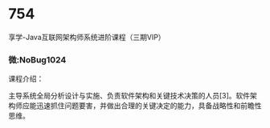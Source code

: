 # 754
享学-Java互联网架构师系统进阶课程（三期VIP）
### 微:NoBug1024 


课程介绍：

主导系统全局分析设计与实施、负责软件架构和关键技术决策的人员[3]。软件架构师应能迅速抓住问题要害，并做出合理的关键决定的能力，具备战略性和前瞻性思维。

